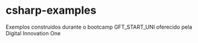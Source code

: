# csharp-examples
Exemplos construídos durante o bootcamp GFT_START_UNI oferecido pela Digital Innovation One
